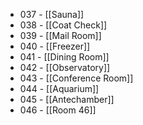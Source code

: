 - 037 - [[Sauna]]
- 038 - [[Coat Check]]
- 039 - [[Mail Room]]
- 040 - [[Freezer]]
- 041 - [[Dining Room]]
- 042 - [[Observatory]]
- 043 - [[Conference Room]]
- 044 - [[Aquarium]]
- 045 - [[Antechamber]]
- 046 - [[Room 46]]